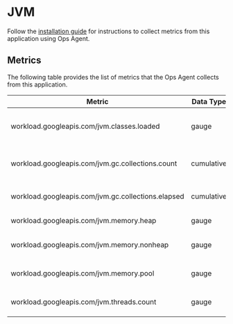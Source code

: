 # JVM

Follow the [installation guide](https://cloud.google.com/stackdriver/docs/solutions/agents/ops-agent/third-party/jvm) for instructions to collect metrics from this application using Ops Agent.

## Metrics

The following table provides the list of metrics that the Ops Agent collects from this application.

| Metric                                             | Data Type | Unit        | Labels | Description |
| ---                                                | ---       | ---         | ---    | ---         | 
| workload.googleapis.com/jvm.classes.loaded         | gauge     | 1           |        | Current number of loaded classes |
| workload.googleapis.com/jvm.gc.collections.count   | cumulative       | 1           | name   | Total number of garbage collections |
| workload.googleapis.com/jvm.gc.collections.elapsed | cumulative       | ms          | name   | Time spent garbage collecting |
| workload.googleapis.com/jvm.memory.heap            | gauge     | by          |        | Current heap usage |
| workload.googleapis.com/jvm.memory.nonheap         | gauge     | by          |        | Current non-heap usage |
| workload.googleapis.com/jvm.memory.pool            | gauge     | by          | name   | Current memory pool usage |
| workload.googleapis.com/jvm.threads.count          | gauge     | 1           |        | Current number of threads |
